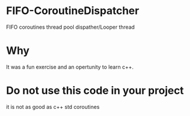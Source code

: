 # FIFO-CoroutineDispatcher
FIFO coroutines thread pool dispather/Looper thread  

# Why
It was a fun exercise and an opertunity to learn c++. 

# Do not use this code in your project
it is not as good as c++ std coroutines 
